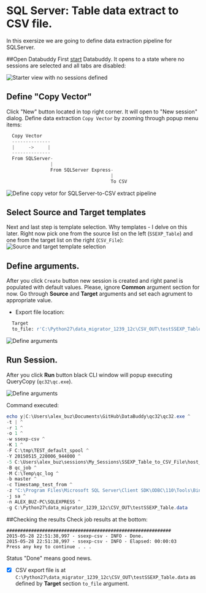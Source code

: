 # SQL Server: Table data extract to CSV file.
In this exersize we are going to define data extraction pipeline for SQLServer.

##Open Databuddy
First [start](https://github.com/data-buddy/DataBuddy/blob/master/Docs/How_to_start_Databuddy.md) Databuddy. 
It opens to a state where no sessions are selected and all tabs are disabled:

![Starter view with no sessions defined](https://raw.githubusercontent.com/data-buddy/DataBuddy/master/screenshots/open_databuddy_no_sessions.png "Starter view with no sessions defined")

## Define "Copy Vector"
Click "New" button located in top right corner. It will open to "New session" dialog. 
Define data extraction `Copy Vector` by zooming through popup menu items:
```python
  Copy Vector
  --------------
  |     ->     |
  --------------
  From SQLServer-
                |
                From SQLServer Express-
                                      |
                                      To CSV
```  

![Define copy vetor for SQLServer-to-CSV extract pipeline](https://raw.githubusercontent.com/data-buddy/DataBuddy/master/screenshots/Define_copy_vector_for_SQLServer-to-CSV_extract_pipeline.png "Define copy vector for SQLServer-to-CSV extract pipeline.")

## Select Source and Target templates
Next and last step is template selection. Why templates - I delve on this later. Right now pick one from the source list on the left (`SSEXP_Table`) and one from the target list on the right (`CSV_File`):
![Source and target template selection](https://raw.githubusercontent.com/data-buddy/DataBuddy/master/screenshots/Export_from_SQLServer_CSV_file_Templates.png "Source and target template selection.")

## Define arguments.
After you click `Create` button new session is created and right panel is populated with default values.
Please, ignore __Common__ argument section for now. Go through __Source__ and __Target__ arguments and set each agrument to appropriate value. 
- Export file location:
```python
  Target
  to_file: r'C:\Python27\data_migrator_1239_12c\CSV_OUT\testSSEXP_Table.data'
```  
![Define arguments](https://raw.githubusercontent.com/data-buddy/DataBuddy/master/screenshots/SQLServer_to_CSV_arguments.png "Define arguments.")

## Run Session.
After you click __Run__ button black CLI window will popup executing QueryCopy (`qc32\qc.exe`).


![Define arguments](https://raw.githubusercontent.com/data-buddy/DataBuddy/master/screenshots/Session_Executed_for_SQLServer_to_CSV_file_extract.png "Define arguments.")

Command executed:
```powershell
echo y|C:\Users\alex_buz\Documents\GitHub\DataBuddy\qc32\qc32.exe ^
-t | ^
-r 1 ^
-o 1 ^
-w ssexp-csv ^
-K 1 ^
-F C:\tmp\TEST_default_spool ^
-Y 20150515_220006_944000 ^
-5 C:\Users\alex_buz\sessions\My_Sessions\SSEXP_Table_to_CSV_File\host_map_v2.py ^
-B qc_job ^
-M C:\Temp\qc_log ^
-b master ^
-c Timestamp_test_from ^
-z "C:\Program Files\Microsoft SQL Server\Client SDK\ODBC\110\Tools\Binn" ^
-j sa ^
-n ALEX_BUZ-PC\SQLEXPRESS ^
-g C:\Python27\data_migrator_1239_12c\CSV_OUT\testSSEXP_Table.data 
```

##Checking the results
Check job results at the bottom:
```
############################################################
2015-05-28 22:51:38,997 - ssexp-csv - INFO - Done.
2015-05-28 22:51:38,997 - ssexp-csv - INFO - Elapsed: 00:00:03
Press any key to continue . . .
```
Status "Done" means good news. 
- [x] CSV export file is at `C:\Python27\data_migrator_1239_12c\CSV_OUT\testSSEXP_Table.data` as defined by __Target__ section `to_file` argument.










